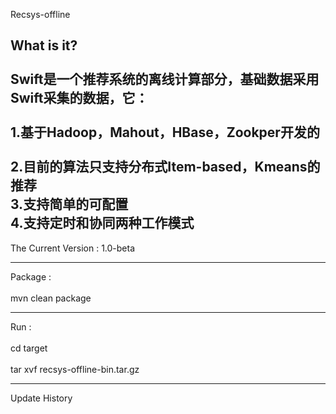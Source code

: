   Recsys-offline

  What is it? <br />  
  Swift是一个推荐系统的离线计算部分，基础数据采用Swift采集的数据，它： <br />  
  1.基于Hadoop，Mahout，HBase，Zookper开发的 <br />  
  2.目前的算法只支持分布式Item-based，Kmeans的推荐 <br /> 
  3.支持简单的可配置 <br /> 
  4.支持定时和协同两种工作模式 <br /> 
  -----------

  The Current Version : 1.0-beta

  -----------

  Package : <br />  
  mvn clean package
  
  -----------

  Run : <br />  
  cd target<br />  
  tar xvf recsys-offline-bin.tar.gz<br />  

  
  --------------

  Update History
